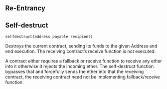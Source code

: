 ## Re-Entrancy
## Self-destruct
```solidity
selfdestruct(address payable recipient)
```
Destroys the current contract, sending its funds to the given Address and end execution. The receiving contract’s receive function is not executed.
<br>

A contract either requires a fallback or receive function to receive any ether into it otherwise it rejects the incoming ether. The self-destruct  function bypasses that and forcefully sends the ether into that the receiving contract, the receiving contract need not be implementing fallback/receive function.
